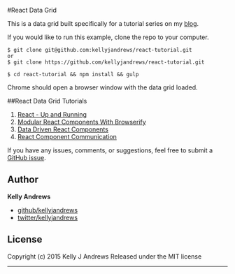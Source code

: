 #React Data Grid

This is a data grid built specifically for a tutorial series on my [blog](http://www.kellyjandrews.com/).

If you would like to run this example, clone the repo to your computer.

```
$ git clone git@github.com:kellyjandrews/react-tutorial.git
or
$ git clone https://github.com/kellyjandrews/react-tutorial.git

$ cd react-tutorial && npm install && gulp
```

Chrome should open a browser window with the data grid loaded.  


##React Data Grid Tutorials
1. [React - Up and Running](http://www.kellyjandrews.com/2015/03/30/react-up-and-running.html)
2. [Modular React Components With Browserify](http://www.kellyjandrews.com/2015/04/01/modular-react-components-with-browserify.html)
3. [Data Driven React Components](http://www.kellyjandrews.com/2015/04/08/data-driven-react-components.html)
4. [React Component Communication](http://www.kellyjandrews.com/2015/04/09/react-component-communication.html)

If you have any issues, comments, or suggestions, feel free to submit a [GitHub issue](https://github.com/kellyjandrews/react-tutorial/issues).

## Author

**Kelly Andrews**

+ [github/kellyjandrews](https://github.com/kellyjandrews)
+ [twitter/kellyjandrews](http://twitter.com/kellyjandrews)

## License
Copyright (c) 2015 Kelly J Andrews
Released under the MIT license

***
